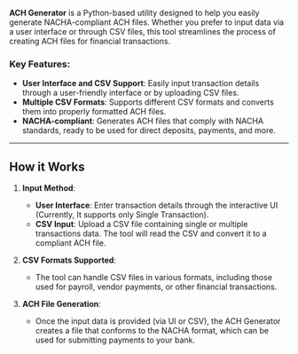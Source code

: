 **ACH Generator** is a Python-based utility designed to help you easily generate NACHA-compliant ACH files. Whether you prefer to input data via a user interface or through CSV files, this tool streamlines the process of creating ACH files for financial transactions.

### Key Features:
- **User Interface and CSV Support**: Easily input transaction details through a user-friendly interface or by uploading CSV files.
- **Multiple CSV Formats**: Supports different CSV formats and converts them into properly formatted ACH files.
- **NACHA-compliant**: Generates ACH files that comply with NACHA standards, ready to be used for direct deposits, payments, and more.

---

## How it Works

1. **Input Method**:
   - **User Interface**: Enter transaction details through the interactive UI (Currently, It supports only Single Transaction).
   - **CSV Input**: Upload a CSV file containing single or multiple transactions data. The tool will read the CSV and convert it to a compliant ACH file.

2. **CSV Formats Supported**:
   - The tool can handle CSV files in various formats, including those used for payroll, vendor payments, or other financial transactions.

3. **ACH File Generation**:
   - Once the input data is provided (via UI or CSV), the ACH Generator creates a file that conforms to the NACHA format, which can be used for submitting payments to your bank.
